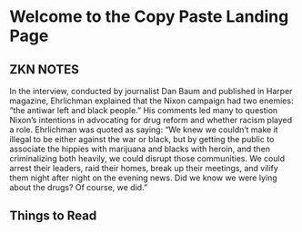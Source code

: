 # Welcome to the Copy Paste Landing Page


## ZKN NOTES

In the interview, conducted by journalist Dan Baum and published in Harper magazine, Ehrlichman explained that the Nixon campaign had two enemies: “the antiwar left and black people.” His comments led many to question Nixon’s intentions in advocating for drug reform and whether racism played a role.
Ehrlichman was quoted as saying: “We knew we couldn’t make it illegal to be either against the war or black, but by getting the public to associate the hippies with marijuana and blacks with heroin, and then criminalizing both heavily, we could disrupt those communities. We could arrest their leaders, raid their homes, break up their meetings, and vilify them night after night on the evening news. Did we know we were lying about the drugs? Of course, we did.”




## Things to Read
